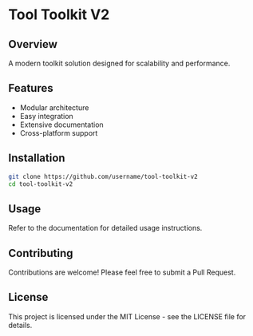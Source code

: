# Tool Toolkit V2

## Overview
A modern toolkit solution designed for scalability and performance.

## Features
- Modular architecture
- Easy integration
- Extensive documentation
- Cross-platform support

## Installation
```bash
git clone https://github.com/username/tool-toolkit-v2
cd tool-toolkit-v2
```

## Usage
Refer to the documentation for detailed usage instructions.

## Contributing
Contributions are welcome! Please feel free to submit a Pull Request.

## License
This project is licensed under the MIT License - see the LICENSE file for details.